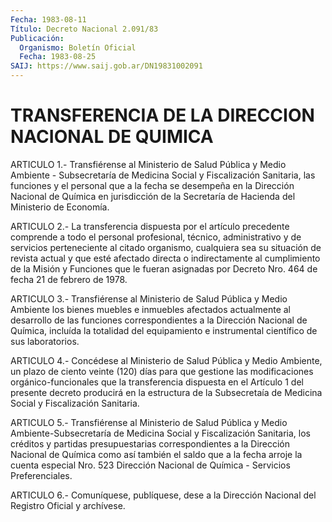 ```yaml
---
Fecha: 1983-08-11
Título: Decreto Nacional 2.091/83
Publicación:
  Organismo: Boletín Oficial
  Fecha: 1983-08-25
SAIJ: https://www.saij.gob.ar/DN19831002091
---
```

# TRANSFERENCIA DE LA DIRECCION NACIONAL DE QUIMICA

<a id="1"></a>
ARTICULO  1.-  Transfiérense  al Ministerio de Salud Pública y Medio Ambiente - Subsecretaría de Medicina  Social  y Fiscalización Sanitaria, las funciones y el personal que a la fecha  se desempeña en   la  Dirección  Nacional  de  Química  en  jurisdicción  de  la Secretaría de Hacienda del Ministerio de Economía.

<a id="2"></a>
ARTICULO  2.-  La  transferencia  dispuesta  por  el  artículo precedente  comprende  a  todo  el  personal  profesional, técnico, administrativo  y de servicios perteneciente al  citado  organismo, cualquiera sea su  situación  de revista actual y que esté afectado directa o indirectamente al cumplimiento  de  la Misión y Funciones que  le  fueran  asignadas  por  Decreto Nro. 464 de  fecha  21  de febrero de 1978.

<a id="3"></a>
ARTICULO  3.-  Transfiérense  al Ministerio de Salud Pública y Medio Ambiente los bienes muebles e inmuebles afectados actualmente al desarrollo de las funciones  correspondientes  a  la Dirección    Nacional    de  Química,  incluída  la  totalidad  del equipamiento  e  instrumental    científico  de  sus  laboratorios.

<a id="4"></a>
ARTICULO  4.- Concédese al Ministerio de Salud Pública y Medio Ambiente, un plazo  de  ciento  veinte (120) días para que gestione las  modificaciones  orgánico-funcionales    que  la  transferencia dispuesta  en el Artículo 1 del presente decreto  producirá  en  la estructura de  la  Subsecretaía  de Medicina Social y Fiscalización Sanitaria.

<a id="5"></a>
ARTICULO  5.-  Transfiérense  al Ministerio de Salud Pública y Medio  Ambiente-Subsecretaría de Medicina  Social  y  Fiscalización Sanitaria, los créditos y partidas presupuestarias correspondientes  a  la  Dirección  Nacional  de  Química  como así también el saldo que a la fecha arroje la cuenta especial Nro.  523 Dirección    Nacional    de  Química  -  Servicios  Preferenciales.

<a id="6"></a>
ARTICULO  6.-  Comuníquese,  publíquese,  dese  a la Dirección Nacional del Registro Oficial y archívese.